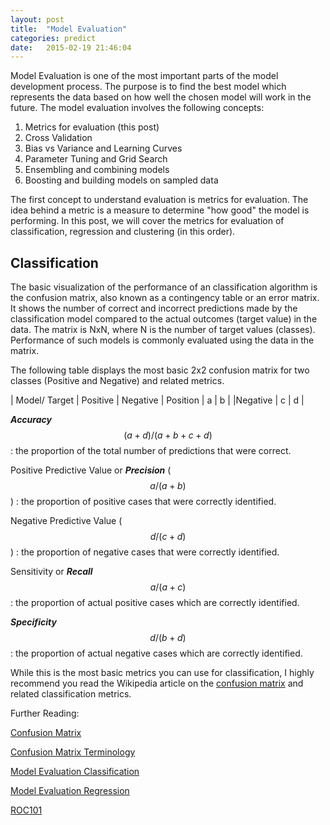 ```yaml
---
layout: post
title:  "Model Evaluation"
categories: predict 
date:   2015-02-19 21:46:04
---
```


Model Evaluation is one of the most important parts of the model development process. The purpose is to find the best model which represents the data based on how well the chosen model will work in the future.  The model evaluation involves the following concepts:

1. Metrics for evaluation (this post)
2. Cross Validation
3. Bias vs Variance and Learning Curves
4. Parameter Tuning and Grid Search
5. Ensembling and combining models
6. Boosting and building models on sampled data


The first concept to understand evaluation is metrics for evaluation.  The idea behind a metric is a measure to determine "how good" the model is performing.  In this post, we will cover the metrics for evaluation of classification, regression and clustering (in this order).

## Classification

The basic visualization of the performance of an classification algorithm is the confusion matrix, also known as a contingency table or an error matrix.  It shows the number of correct and incorrect predictions made by the classification model compared to the actual outcomes (target value) in the data. The matrix is NxN, where N is the number of target values (classes). Performance of such models is commonly evaluated using the data in the matrix.

The following table displays the most basic 2x2 confusion matrix for two classes (Positive and Negative) and related metrics.
 
| Model/ Target | Positive | Negative
| Position |   a | b |
|Negative  |  c  | d |

___Accuracy___ $$(a+d)/(a+b+c+d)$$: the proportion of the total number of predictions that were correct.  

Positive Predictive Value or ___Precision___ ($$a/(a+b)$$) : the proportion of positive cases that were correctly identified.

Negative Predictive Value ($$d/(c+d)$$) : the proportion of negative cases that were correctly identified.

Sensitivity or ___Recall___ $$ a/(a+c) $$ : the proportion of actual positive cases which are correctly identified. 

___Specificity___ $$d/(b+d)$$: the proportion of actual negative cases which are correctly identified. 

While this is the most basic metrics you can use for classification, I highly recommend you read the Wikipedia article on the [confusion matrix](https://en.wikipedia.org/wiki/Confusion_matrix) and related classification metrics.



Further Reading:

[Confusion Matrix](https://en.wikipedia.org/wiki/Confusion_matrix)

[Confusion Matrix Terminology](http://www.dataschool.io/simple-guide-to-confusion-matrix-terminology/)

[Model Evaluation Classification](http://www.saedsayad.com/model_evaluation_c.htm)

[Model Evaluation Regression](http://www.saedsayad.com/model_evaluation_r.htm)

[ROC101](http://wikiww.saedsayad.com/docs/ROC101.pdf)


